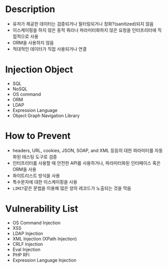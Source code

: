 # Description
- 유저가 제공한 데이터는 검증되거나 필터링되거나 정화?(sanitized)되지 않음
- 이스케이핑을 하지 않은 동적 쿼리나 파라미터화하지 않은 요청을 인터프리터에 직접적으로 사용
- ORM을 사용하지 않음
- 적대적인 데이터가 직접 사용되거나 연결


# Injection Object
- SQL
- NoSQL
- OS command
- ORM
- LDAP
- Expression Language
- Object Graph Navigation Library


# How to Prevent
- headers, URL, cookies, JSON, SOAP, and XML 등등의 대한 파라미터를 자동화된 테스팅 도구로 검증
- 인터프리터를 사용할 때 안전한 API를 사용하거나,  파라미터화된 인터페이스 혹은 ORM을 사용
- 화이트리스트 방식을 사용
- 특수문자에 대한 이스케이핑을 사용
- `LIMIT`같은 문법을 이용해 많은 양의 레코드가 노출되는 것을 막음


# Vulnerability List
- OS Command Injection
- XSS
- LDAP Injection
- XML Injection (XPath Injection)
- CRLF Injection
- Eval Injection
- PHP RFI
- Expression Language Injection